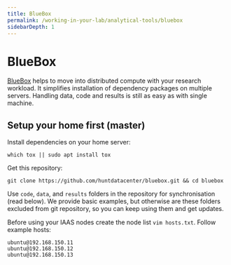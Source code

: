 ```yaml
---
title: BlueBox
permalink: /working-in-your-lab/analytical-tools/bluebox
sidebarDepth: 1
---
```


# BlueBox

[BlueBox](https://github.com/huntdatacenter/BlueBox) helps to move into distributed compute with your research workload.
It simplifies installation of dependency packages on multiple servers.
Handling data, code and results is still as easy as with single machine.

## Setup your home first (master)

Install dependencies on your home server:

```
which tox || sudo apt install tox
```

Get this repository:
```
git clone https://github.com/huntdatacenter/bluebox.git && cd bluebox
```

Use `code`, `data`, and `results` folders in the repository for synchronisation (read below).
We provide basic examples, but otherwise are these folders excluded from git repository,
so you can keep using them and get updates.

Before using your IAAS nodes create the node list `vim hosts.txt`. Follow example hosts:

```
ubuntu@192.168.150.11
ubuntu@192.168.150.12
ubuntu@192.168.150.13
```
